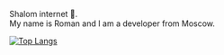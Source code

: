 Shalom internet :wave:.  
My name is Roman and I am a developer from Moscow.  

[![Top Langs](https://github-readme-stats.vercel.app/api/top-langs/?username=oqo0&layout=compact)](https://github.com/anuraghazra/github-readme-stats)
